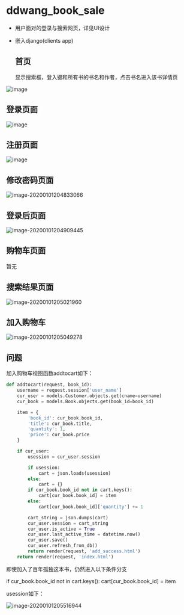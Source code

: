 # ddwang_book_sale
* 用户面对的登录与搜索网页，详见UI设计

* 嵌入django(clients app)

  ## 首页

  显示搜索框，登入键和所有书的书名和作者，点击书名进入该书详情页

![image](https://github.com/TONGJINGLV/ddwang_book_sale/blob/master/B_CHEN/images/image-20200101204439593.png)

## 登录页面

![image](https://github.com/TONGJINGLV/ddwang_book_sale/blob/master/B_CHEN/images/image-20200101204704913.png)

## 注册页面

![image](https://github.com/TONGJINGLV/ddwang_book_sale/blob/master/B_CHEN/images/image-20200101204758295.png)

## 修改密码页面

![image-20200101204833066](https://github.com/TONGJINGLV/ddwang_book_sale/blob/master/B_CHEN/images/image-20200101204833066.png)

## 登录后页面

![image-20200101204909445](https://github.com/TONGJINGLV/ddwang_book_sale/blob/master/B_CHEN/images/image-20200101204909445.png)

## 购物车页面

暂无

## 搜索结果页面

![image-20200101205021960](https://github.com/TONGJINGLV/ddwang_book_sale/blob/master/B_CHEN/images/image-20200101205021960.png)

## 加入购物车

![image-20200101205049278](https://github.com/TONGJINGLV/ddwang_book_sale/blob/master/B_CHEN/images/image-20200101205049278.png)

## 问题

加入购物车视图函数addtocart如下：

```python
def addtocart(request, book_id):
    username = request.session['user_name']
    cur_user = models.Customer.objects.get(cname=username)
    cur_book = models.Book.objects.get(book_id=book_id)

    item = {
        'book_id': cur_book.book_id,
        'title': cur_book.title,
        'quantity': 1,
        'price': cur_book.price
    }

    if cur_user:
        usession = cur_user.session

        if usession:
            cart = json.loads(usession)
        else:
            cart = {}
        if cur_book.book_id not in cart.keys():
            cart[cur_book.book_id] = item
        else:
            cart[cur_book.book_id]['quantity'] += 1

        cart_string = json.dumps(cart)
        cur_user.session = cart_string
        cur_user.is_active = True
        cur_user.last_active_time = datetime.now()
        cur_user.save()
        cur_user.refresh_from_db()
        return render(request, 'add_success.html')
    return render(request, 'index.html')
```

即使加入了百年孤独这本书，仍然进入以下条件分支

if cur_book.book_id not in cart.keys():
            cart[cur_book.book_id] = item

usession如下：

![image-20200101205516944](https://github.com/TONGJINGLV/ddwang_book_sale/blob/master/B_CHEN/images/image-20200101205516944.png)
